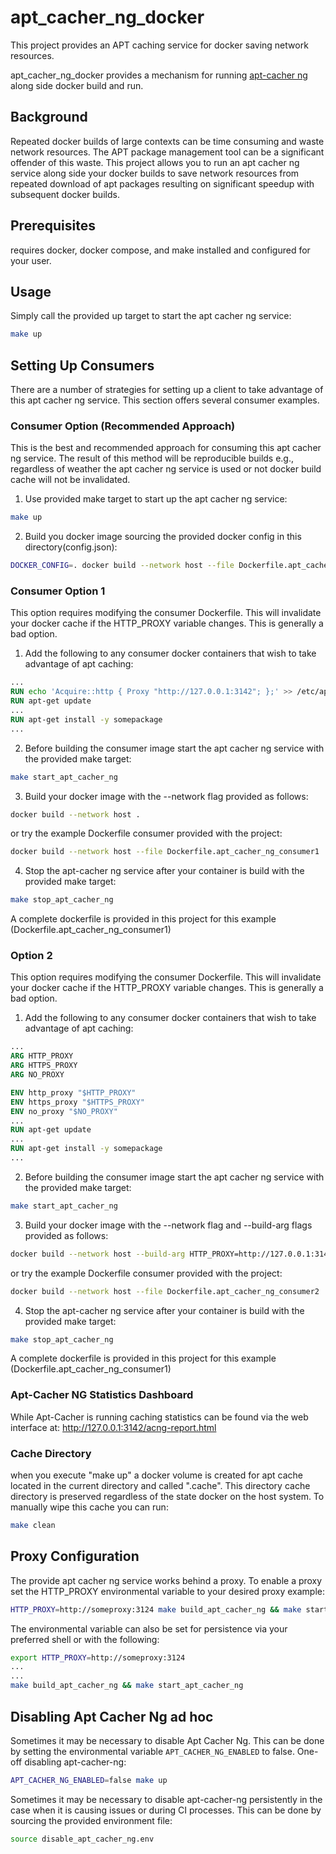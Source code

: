 # apt_cacher_ng_docker

This project provides an APT caching service for docker saving network resources.

apt_cacher_ng_docker provides a mechanism for running [apt-cacher ng](https://help.ubuntu.com/community/Apt-Cacher%20NG)
along side docker build and run.  

## Background 
Repeated docker builds of large contexts can be time consuming and waste network
resources. The APT package management tool can be a significant offender of this
waste.  This project allows you to run an apt cacher ng service along side 
your docker builds to save network resources from repeated download of apt
packages resulting on significant speedup with subsequent docker builds.

## Prerequisites 
requires docker, docker compose, and make installed and configured for your user.

## Usage

Simply call the provided up target to start the apt cacher ng service:
```bash
make up
```

## Setting Up Consumers 
There are a number of strategies for setting up a client to take advantage of
this apt cacher ng service.  This section offers several consumer examples. 

### Consumer Option (**Recommended Approach**)

This is the best and recommended approach for consuming this apt cacher ng service.
The result of this method will be reproducible builds e.g., regardless of weather
the apt cacher ng service is used or not docker build cache will not be invalidated.

1. Use  provided make target to start up the apt cacher ng service:
```bash 
make up
```
2. Build you docker image sourcing the provided docker config in this directory(config.json):
```bash
DOCKER_CONFIG=. docker build --network host --file Dockerfile.apt_cacher_ng_consumer_recommended .
```

### Consumer Option 1

This option requires modifying the consumer Dockerfile.  This will invalidate 
your docker cache if the HTTP_PROXY variable changes. This is generally a bad 
option.

1. Add the following to any consumer docker containers that wish to take advantage
of apt caching:
```Dockerfile
...
RUN echo 'Acquire::http { Proxy "http://127.0.0.1:3142"; };' >> /etc/apt/apt.conf.d/01proxy
RUN apt-get update
...
RUN apt-get install -y somepackage
...

```
2. Before building the consumer image start the apt cacher ng service with the provided make target:
```bash
make start_apt_cacher_ng
```
3. Build your docker image with the --network flag provided as follows:
```bash
docker build --network host .
```
or try the example Dockerfile consumer provided with the project:
```bash
docker build --network host --file Dockerfile.apt_cacher_ng_consumer1 .
```

4. Stop the apt-cacher ng service after your container is build with the provided make target:
```bash
make stop_apt_cacher_ng
```

A complete dockerfile is provided in this project for this example (Dockerfile.apt_cacher_ng_consumer1)

### Option 2

This option requires modifying the consumer Dockerfile.  This will invalidate 
your docker cache if the HTTP_PROXY variable changes. This is generally a bad 
option.

1. Add the following to any consumer docker containers that wish to take advantage
of apt caching:
```Dockerfile
...
ARG HTTP_PROXY
ARG HTTPS_PROXY
ARG NO_PROXY

ENV http_proxy "$HTTP_PROXY"
ENV https_proxy "$HTTPS_PROXY"
ENV no_proxy "$NO_PROXY"
...
RUN apt-get update
...
RUN apt-get install -y somepackage
...
```

2. Before building the consumer image start the apt cacher ng service with the provided make target:
```bash
make start_apt_cacher_ng
```
3. Build your docker image with the --network flag and --build-arg flags provided as follows:
```bash
docker build --network host --build-arg HTTP_PROXY=http://127.0.0.1:3142 --build-arg HTTPS_PROXY="http://127.0.0.1:3142" .
```
or try the example Dockerfile consumer provided with the project:
```bash
docker build --network host --file Dockerfile.apt_cacher_ng_consumer2 .
```

4. Stop the apt-cacher ng service after your container is build with the provided make target:
```bash
make stop_apt_cacher_ng
```

A complete dockerfile is provided in this project for this example (Dockerfile.apt_cacher_ng_consumer1)

### Apt-Cacher NG Statistics Dashboard
While Apt-Cacher is running caching statistics can be found via the web interface at: http://127.0.0.1:3142/acng-report.html

### Cache Directory
when you execute "make up" a docker volume is created for apt cache located in the current directory and called ".cache".
This directory cache directory is preserved regardless of the state docker on the host system.  To manually wipe this
cache you can run:
```bash
make clean
```


## Proxy Configuration
The provide apt cacher ng service works behind a proxy. To enable a proxy
set the HTTP_PROXY environmental variable to your desired proxy example:
```bash
HTTP_PROXY=http://someproxy:3124 make build_apt_cacher_ng && make start_apt_cacher_ng
```
The environmental variable can also be set for persistence via your preferred shell or with the following:
```bash
export HTTP_PROXY=http://someproxy:3124
...
...
make build_apt_cacher_ng && make start_apt_cacher_ng
```

## Disabling Apt Cacher Ng ad hoc
Sometimes it may be necessary to disable Apt Cacher Ng. This can be done by 
setting the environmental variable `APT_CACHER_NG_ENABLED` to false.
One-off disabling apt-cacher-ng:
```bash
APT_CACHER_NG_ENABLED=false make up
```
Sometimes it may be necessary to disable apt-cacher-ng persistently in the case
when it is causing issues or during CI processes. This can be done by sourcing
the provided environment file:
```bash
source disable_apt_cacher_ng.env
```


